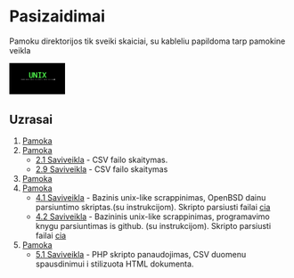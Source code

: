 # Pasizaidimai

Pamoku direktorijos tik sveiki skaiciai, su kableliu papildoma tarp pamokine veikla


<img src="unix.jpg" width="100">

## Uzrasai
1. [Pamoka](https://github.com/shinbeth/pasizaidimai/tree/master/1)
2. [Pamoka](https://github.com/shinbeth/pasizaidimai/tree/master/2)
    - [2.1 Saviveikla](https://github.com/shinbeth/pasizaidimai/tree/master/2.1) - CSV failo skaitymas.
    - [2.9 Saviveikla](https://github.com/shinbeth/pasizaidimai/tree/master/2.9) - CSV failo skaitymas
3. [Pamoka](https://github.com/shinbeth/pasizaidimai/tree/master/3)
4. [Pamoka](https://github.com/shinbeth/pasizaidimai/tree/master/4)
    - [4.1 Saviveikla](https://github.com/shinbeth/pasizaidimai/tree/master/4.1) - Bazinis unix-like scrappinimas, OpenBSD dainu parsiuntimo skriptas.(su instrukcijom). Skripto parsiusti failai [cia](https://github.com/shinbeth/pasizaidimai/tree/master/4.1/files)
    - [4.2 Saviveikla](https://github.com/shinbeth/pasizaidimai/tree/master/4.2) - Bazininis unix-like scrappinimas, programavimo knygu parsiuntimas is github. (su instrukcijom). Skripto parsiusti failai [cia](https://github.com/shinbeth/pasizaidimai/tree/master/4.2/files)
5. [Pamoka](https://github.com/shinbeth/pasizaidimai/tree/master/5)
    - [5.1 Saviveikla](https://github.com/shinbeth/pasizaidimai/tree/master/5.1) - PHP skripto panaudojimas, CSV duomenu spausdinimui i stilizuota HTML dokumenta.


